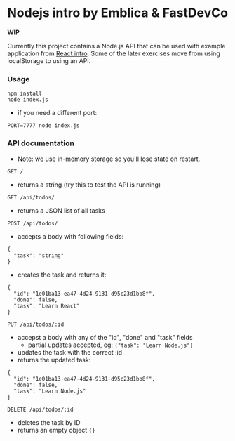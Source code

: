 # Nodejs intro by Emblica & FastDevCo

**WIP**

Currently this project contains a Node.js API that can be used with example application from [React intro](https://github.com/fastdevco/react-intro). Some of the later exercises move from using localStorage to using an API.

### Usage

```
npm install
node index.js
```

* if you need a different port:

```
PORT=7777 node index.js
```

### API documentation

* Note: we use in-memory storage so you'll lose state on restart.

`GET /`

* returns a string (try this to test the API is running)

`GET /api/todos/`

* returns a JSON list of all tasks


`POST /api/todos/`

* accepts a body with following fields:
```
{
  "task": "string"
}
```

* creates the task and returns it:
```
{
  "id": "1e01ba13-ea47-4d24-9131-d95c23d1bb8f",
  "done": false,
  "task": "Learn React"
}
```

`PUT /api/todos/:id`

* accepst a body with any of the "id", "done" and "task" fields
  * partial updates accepted, eg: `{"task": "Learn Node.js"}`
* updates the task with the correct :id
* returns the updated task:
```
{
  "id": "1e01ba13-ea47-4d24-9131-d95c23d1bb8f",
  "done": false,
  "task": "Learn Node.js"
}
```

`DELETE /api/todos/:id`

* deletes the task by ID
* returns an empty object `{}`
